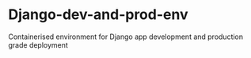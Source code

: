 # Django-dev-and-prod-env
Containerised environment for Django app development and production grade deployment
